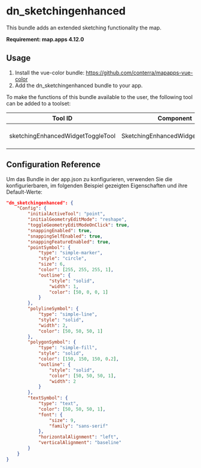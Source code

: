 # dn_sketchingenhanced

This bundle adds an extended sketching functionality the map.

**Requirement: map.apps 4.12.0**

## Usage

1. Install the vue-color bundle: https://github.com/conterra/mapapps-vue-color
2. Add the dn_sketchingenhanced bundle to your app.


To make the functions of this bundle available to the user, the following tool can be added to a toolset:

| Tool ID                           | Component                         | Description              |
|-----------------------------------|-----------------------------------|--------------------------|
| sketchingEnhancedWidgetToggleTool | SketchingEnhancedWidgetToggleTool | Show or hide the widget. |

## Configuration Reference

Um das Bundle in der app.json zu konfigurieren, verwenden Sie die konfigurierbaren, im folgenden Beispiel gezeigten Eigenschaften und ihre Default-Werte:

```json
"dn_sketchingenhanced": {
    "Config": {
        "initialActiveTool": "point",
        "initialGeometryEditMode": "reshape",
        "toggleGeometryEditModeOnClick": true,
        "snappingEnabled": true,
        "snappingSelfEnabled": true,
        "snappingFeatureEnabled": true,
        "pointSymbol": {
            "type": "simple-marker",
            "style": "circle",
            "size": 6,
            "color": [255, 255, 255, 1],
            "outline": {
                "style": "solid",
                "width": 1,
                "color": [50, 0, 0, 1]
            }
        },
        "polylineSymbol": {
            "type": "simple-line",
            "style": "solid",
            "width": 2,
            "color": [50, 50, 50, 1]
        },
        "polygonSymbol": {
            "type": "simple-fill",
            "style": "solid",
            "color": [150, 150, 150, 0.2],
            "outline": {
                "style": "solid",
                "color": [50, 50, 50, 1],
                "width": 2
            }
        },
        "textSymbol": {
            "type": "text",
            "color": [50, 50, 50, 1],
            "font": {
                "size": 9,
                "family": "sans-serif"
            },
            "horizontalAlignment": "left",
            "verticalAlignment": "baseline"
        }
    }
}
```
